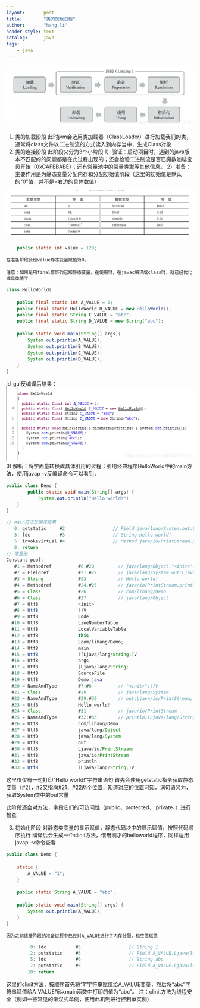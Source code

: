 ```yaml
---
layout:       post
title:        "类的加载过程"
author:       "hang.li"
header-style: text
catalog:      java
tags:
    - java
---
```

![img.png](/img/in-post/java/class-loading.png)
1. 类的加载阶段
   此时jvm会选用类加载器（ClassLoader）进行加载我们的类，通常将class文件以二进制流的方式读入到内存当中，生成Class对象
2. 类的连接阶段
   此阶段又分为3个小阶段
   1）验证：启动项目时，遇到的java版本不匹配的的问题都是在此过程出现的；还会检验二进制流是否已魔数咖啡宝贝开始（0xCAFEBABE）；还有常量池中的常量类型等其他信息。
   2）准备：主要作用是为静态变量分配内存和分配初始值阶段（这里的初始值是默认的“0”值，并不是=右边的具体数值）
   
![img.png](/img/in-post/java/zero-value.png)

```java
	public static int value = 123;
```
	在准备阶段会给value静态变量赋值为0。
	
	注意：如果是用final修饰的已知静态变量，在使用时，在javac编译成class时，就已经优化成具体值了
```java
class HelloWorld{
	
	public final static int A_VALUE = 1;
	public final static HelloWorld B_VALUE = new HelloWorld();
	public final static String C_VALUE = "abc"; 
	public final static String D_VALUE = new String("abc"); 
	
	public static void main(String[] args){
		System.out.println(A_VALUE);
		System.out.println(B_VALUE);
		System.out.println(C_VALUE);
		System.out.println(D_VALUE);
	}
}
```
jd-gui反编译后结果：
![img.png](/img/in-post/java/java-decomplier.png)
3) 解析：将字面量转换成具体引用的过程；引用经典程序HelloWorld中的main方法，使用javap -v反编译命令可以看到，

```java
public class Demo {
        public static void main(String[] args) {
            System.out.println("Hello world!");
    }
}
```

```java
// main方法反编译结果
   0: getstatic     #2                  // Field java/lang/System.out:Ljava/io/PrintStream;
   3: ldc           #3                  // String Hello world!
   5: invokevirtual #4                  // Method java/io/PrintStream.println:(Ljava/lang/String;)V
   8: return
// 常量池
Constant pool:
   #1 = Methodref          #6.#20         // java/lang/Object."<init>":()V
   #2 = Fieldref           #21.#22        // java/lang/System.out:Ljava/io/PrintStream;
   #3 = String             #23            // Hello world!
   #4 = Methodref          #24.#25        // java/io/PrintStream.println:(Ljava/lang/String;)V
   #5 = Class              #26            // com/lihang/Demo
   #6 = Class              #27            // java/lang/Object
   #7 = Utf8               <init>
   #8 = Utf8               ()V
   #9 = Utf8               Code
  #10 = Utf8               LineNumberTable
  #11 = Utf8               LocalVariableTable
  #12 = Utf8               this
  #13 = Utf8               Lcom/lihang/Demo;
  #14 = Utf8               main
  #15 = Utf8               ([Ljava/lang/String;)V
  #16 = Utf8               args
  #17 = Utf8               [Ljava/lang/String;
  #18 = Utf8               SourceFile
  #19 = Utf8               Demo.java
  #20 = NameAndType        #7:#8          // "<init>":()V
  #21 = Class              #28            // java/lang/System
  #22 = NameAndType        #29:#30        // out:Ljava/io/PrintStream;
  #23 = Utf8               Hello world!
  #24 = Class              #31            // java/io/PrintStream
  #25 = NameAndType        #32:#33        // println:(Ljava/lang/String;)V
  #26 = Utf8               com/lihang/Demo
  #27 = Utf8               java/lang/Object
  #28 = Utf8               java/lang/System
  #29 = Utf8               out
  #30 = Utf8               Ljava/io/PrintStream;
  #31 = Utf8               java/io/PrintStream
  #32 = Utf8               println
  #33 = Utf8               (Ljava/lang/String;)V

```
这里仅仅有一句打印"Hello world!“字符串语句
首先会使用getstatic指令获取静态变量（#2），#2又指向#21，#22两个位置，知道对应的位置可知，词句语义为，获取System类中的out常量

此阶段还会对方法，字段它们的可访问性（public、protected、 private、<package>）进行检查

3.	初始化阶段
      对静态类变量的显示赋值，静态代码块中的显示赋值，按照代码顺序执行
      编译后会生成一个clinit方法，借用刚才的helloworld程序，同样适用javap -v命令查看


```java
public class Demo {

    static {
        A_VALUE = "1";
    }

    public static String A_VALUE = "abc";

    public static void main(String[] args) {
        System.out.println(A_VALUE);
    }
}
```
	因为之前连接阶段的准备过程中已经对A_VALUE进行了内存分配，和空值赋值

```java
         0: ldc           #5                  // String 1
         2: putstatic     #3                  // Field A_VALUE:Ljava/lang/String;
         5: ldc           #6                  // String abc
         7: putstatic     #3                  // Field A_VALUE:Ljava/lang/String;
        10: return
```
这里的clinit方法，按顺序首先将“1”字符串赋值给A_VALUE变量，然后将“abc”字符串赋值给A_VALUE所以main函数中打印的值为“abc”。
注：clinit方法为线程安全（例如一些常见的懒汉式单例，使用此机制进行控制单实例）
